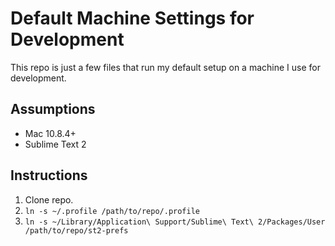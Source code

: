 Default Machine Settings for Development
========================================

This repo is just a few files that run my default setup on a machine I use for development.

Assumptions
-----------
* Mac 10.8.4+
* Sublime Text 2

Instructions
------------

1. Clone repo.
2. `ln -s ~/.profile /path/to/repo/.profile`
2. `ln -s ~/Library/Application\ Support/Sublime\ Text\ 2/Packages/User /path/to/repo/st2-prefs`
